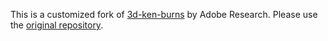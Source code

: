 This is a customized fork of [3d-ken-burns](https://github.com/sniklaus/3d-ken-burns) by Adobe Research. Please use the [original repository](https://github.com/sniklaus/3d-ken-burns).
